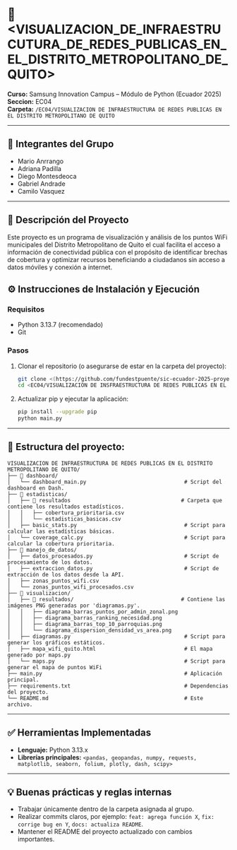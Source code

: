 # 📌 <VISUALIZACION_DE_INFRAESTRUCUTURA_DE_REDES_PUBLICAS_EN_EL_DISTRITO_METROPOLITANO_DE_QUITO>

**Curso:** Samsung Innovation Campus – Módulo de Python (Ecuador 2025)  
**Seccion:** EC04  
**Carpeta:** `/EC04/VISUALIZACION DE INFRAESTRUCTURA DE REDES PUBLICAS EN EL DISTRITO METROPOLITANO DE QUITO`

---

## 👥 Integrantes del Grupo
- Mario Anrrango
- Adriana Padilla
- Diego Montesdeoca
- Gabriel Andrade
- Camilo Vasquez 

---

## 📝 Descripción del Proyecto
Este proyecto es un programa de visualización y análisis de los puntos WiFi municipales del Distrito Metropolitano de Quito el cual facilita el acceso a información de conectividad pública con el propósito de identificar brechas de cobertura y optimizar recursos beneficiando a ciudadanos sin acceso a datos móviles y conexión a internet.

## ⚙️ Instrucciones de Instalación y Ejecución

### Requisitos
- Python 3.13.7 (recomendado)
- Git

### Pasos
1. Clonar el repositorio (o asegurarse de estar en la carpeta del proyecto):
   ```bash
   git clone <(https://github.com/fundestpuente/sic-ecuador-2025-proyectos.git)>
   cd <EC04/VISUALIZACION DE INSFRAESTRUCTURA DE REDES PUBLICAS EN EL DISTRITO METROPOLITANO DE QUITO>   # ej: cd ecuador03/proyecto-01-nombre
   ```

2. Actualizar pip y ejecutar la aplicación:
   ```bash
   pip install --upgrade pip
   python main.py
   ```

---

## 📂 Estructura del proyecto:
```
VISUALIZACION DE INFRAESTRUCTURA DE REDES PUBLICAS EN EL DISTRITO METROPOLITANO DE QUITO/
├── 📂 dashboard/
│   └── dashboard_main.py                               # Script del dashboard en Dash.
├── 📂 estadisticas/
│   ├── 📂 resultados                                   # Carpeta que contiene los resultados estadísticos.
│   │   ├── cobertura_prioritaria.csv            
│   │   └── estadisticas_basicas.csv             
│   ├── basic_stats.py                                  # Script para calcular las estadísticas básicas.
│   └── coverage_calc.py                                # Script para calcular la cobertura prioritaria.
├── 📂 manejo_de_datos/
│   ├── datos_procesados.py                             # Script de procesamiento de los datos.
│   ├── extraccion_datos.py                             # Script de extracción de los datos desde la API.
│   ├── zonas_puntos_wifi.csv                    
│   └── zonas_puntos_wifi_procesados.csv         
├── 📂 visualizacion/
│   ├── 📂 resultados/                                  # Contiene las imágenes PNG generadas por 'diagramas.py'.
│   │   ├── diagrama_barras_puntos_por_admin_zonal.png
│   │   ├── diagrama_barras_ranking_necesidad.png
│   │   ├── diagrama_barras_top_10_parroquias.png
│   │   └── diagrama_dispersion_densidad_vs_area.png
│   ├── diagramas.py                                    # Script para generar los gráficos estáticos.
│   ├── mapa_wifi_quito.html                            # El mapa generado por maps.py
│   └── maps.py                                         # Script para generar el mapa de puntos WiFi
├── main.py                                             # Aplicación principal.
├── requirements.txt                                    # Dependencias del proyecto.
└── README.md                                           # Este archivo.
```

---

## ✅ Herramientas Implementadas
- **Lenguaje:** Python 3.13.x
- **Librerías principales:** `<pandas, geopandas, numpy, requests, matplotlib, seaborn, folium, plotly, dash, scipy>`

---

## 💡 Buenas prácticas y reglas internas
- Trabajar únicamente dentro de la carpeta asignada al grupo.
- Realizar commits claros, por ejemplo: `feat: agrega función X`, `fix: corrige bug en Y`, `docs: actualiza README`.
- Mantener el README del proyecto actualizado con cambios importantes.
